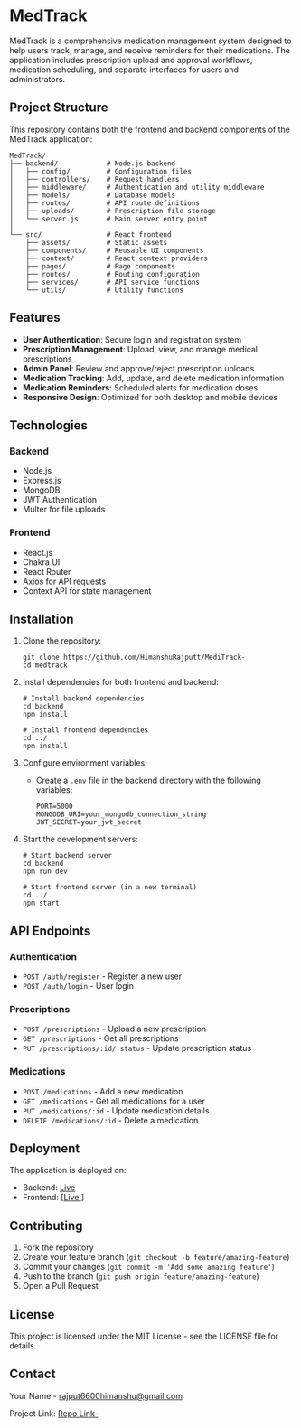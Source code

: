 # MedTrack

MedTrack is a comprehensive medication management system designed to help users track, manage, and receive reminders for their medications. The application includes prescription upload and approval workflows, medication scheduling, and separate interfaces for users and administrators.

## Project Structure

This repository contains both the frontend and backend components of the MedTrack application:

```
MedTrack/
├── backend/            # Node.js backend
│   ├── config/         # Configuration files
│   ├── controllers/    # Request handlers
│   ├── middleware/     # Authentication and utility middleware
│   ├── models/         # Database models
│   ├── routes/         # API route definitions
│   ├── uploads/        # Prescription file storage
│   └── server.js       # Main server entry point
│
└── src/                # React frontend
    ├── assets/         # Static assets
    ├── components/     # Reusable UI components
    ├── context/        # React context providers
    ├── pages/          # Page components
    ├── routes/         # Routing configuration
    ├── services/       # API service functions
    └── utils/          # Utility functions
```

## Features

- **User Authentication**: Secure login and registration system
- **Prescription Management**: Upload, view, and manage medical prescriptions
- **Admin Panel**: Review and approve/reject prescription uploads
- **Medication Tracking**: Add, update, and delete medication information
- **Medication Reminders**: Scheduled alerts for medication doses
- **Responsive Design**: Optimized for both desktop and mobile devices

## Technologies

### Backend
- Node.js
- Express.js
- MongoDB
- JWT Authentication
- Multer for file uploads

### Frontend
- React.js
- Chakra UI
- React Router
- Axios for API requests
- Context API for state management

## Installation

1. Clone the repository:
   ```
   git clone https://github.com/HimanshuRajputt/MediTrack-
   cd medtrack
   ```

2. Install dependencies for both frontend and backend:
   ```
   # Install backend dependencies
   cd backend
   npm install

   # Install frontend dependencies
   cd ../
   npm install
   ```

3. Configure environment variables:
   - Create a `.env` file in the backend directory with the following variables:
     ```
     PORT=5000
     MONGODB_URI=your_mongodb_connection_string
     JWT_SECRET=your_jwt_secret
     ```

4. Start the development servers:
   ```
   # Start backend server
   cd backend
   npm run dev

   # Start frontend server (in a new terminal)
   cd ../
   npm start
   ```

## API Endpoints

### Authentication
- `POST /auth/register` - Register a new user
- `POST /auth/login` - User login

### Prescriptions
- `POST /prescriptions` - Upload a new prescription
- `GET /prescriptions` - Get all prescriptions
- `PUT /prescriptions/:id/:status` - Update prescription status

### Medications
- `POST /medications` - Add a new medication
- `GET /medications` - Get all medications for a user
- `PUT /medications/:id` - Update medication details
- `DELETE /medications/:id` - Delete a medication

## Deployment

The application is deployed on:
- Backend: [Live](https://medtrack-backend.onrender.com)
- Frontend: [[Live ](https://thunderous-pie-a23da2.netlify.app/)]

## Contributing

1. Fork the repository
2. Create your feature branch (`git checkout -b feature/amazing-feature`)
3. Commit your changes (`git commit -m 'Add some amazing feature'`)
4. Push to the branch (`git push origin feature/amazing-feature`)
5. Open a Pull Request

## License

This project is licensed under the MIT License - see the LICENSE file for details.

## Contact

Your Name - [rajput6600himanshu@gmail.com](mailto:rajput6600himanshu@gmail.com)

Project Link: [Repo Link-](https://github.com/HimanshuRajputt/MediTrack-)